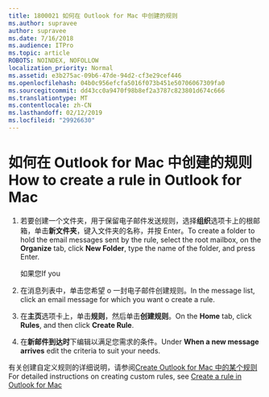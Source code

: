 ```yaml
---
title: 1800021 如何在 Outlook for Mac 中创建的规则
ms.author: supravee
author: supravee
ms.date: 7/16/2018
ms.audience: ITPro
ms.topic: article
ROBOTS: NOINDEX, NOFOLLOW
localization_priority: Normal
ms.assetid: e3b275ac-09b6-47de-94d2-cf3e29cef446
ms.openlocfilehash: 04b0c956efcfa5016f073b451e50706067309fa0
ms.sourcegitcommit: dd43cc0a9470f98b8ef2a3787c823801d674c666
ms.translationtype: MT
ms.contentlocale: zh-CN
ms.lasthandoff: 02/12/2019
ms.locfileid: "29926630"
---
```

# <a name="how-to-create-a-rule-in-outlook-for-mac"></a><span data-ttu-id="291e1-102">如何在 Outlook for Mac 中创建的规则</span><span class="sxs-lookup"><span data-stu-id="291e1-102">How to create a rule in Outlook for Mac</span></span>

1. <span data-ttu-id="291e1-103">若要创建一个文件夹，用于保留电子邮件发送规则，选择**组织**选项卡上的根邮箱，单击**新文件夹**，键入文件夹的名称，并按 Enter。</span><span class="sxs-lookup"><span data-stu-id="291e1-103">To create a folder to hold the email messages sent by the rule, select the root mailbox, on the **Organize** tab, click **New Folder**, type the name of the folder, and press Enter.</span></span>
    
    <span data-ttu-id="291e1-104">如果您</span><span class="sxs-lookup"><span data-stu-id="291e1-104">If you</span></span> 
    
2. <span data-ttu-id="291e1-105">在消息列表中，单击您希望 o 一封电子邮件创建规则。</span><span class="sxs-lookup"><span data-stu-id="291e1-105">In the message list, click an email message for which you want o create a rule.</span></span>
    
3. <span data-ttu-id="291e1-106">在**主页**选项卡上，单击**规则**，然后单击**创建规则**。</span><span class="sxs-lookup"><span data-stu-id="291e1-106">On the **Home** tab, click **Rules**, and then click **Create Rule**.</span></span>
    
4. <span data-ttu-id="291e1-107">在**新邮件到达时**下编辑以满足您需求的条件。</span><span class="sxs-lookup"><span data-stu-id="291e1-107">Under **When a new message arrives** edit the criteria to suit your needs.</span></span> 
    
<span data-ttu-id="291e1-108">有关创建自定义规则的详细说明，请参阅[Create Outlook for Mac 中的某个规则](https://aka.ms/AA1uy0v)</span><span class="sxs-lookup"><span data-stu-id="291e1-108">For detailed instructions on creating custom rules, see [Create a rule in Outlook for Mac](https://aka.ms/AA1uy0v)</span></span>
  

